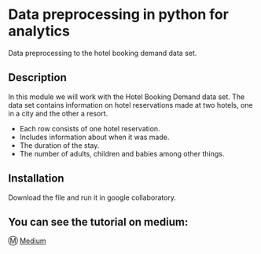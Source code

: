 # Data preprocessing in python for analytics
Data preprocessing to the hotel booking demand data set.

## Description
In this module we will work with the Hotel Booking Demand data set. The data set contains information on hotel reservations made at two hotels, one in a city and the other a resort.

* Each row consists of one hotel reservation.
* Includes information about when it was made.
* The duration of the stay.
* The number of adults, children and babies among other things. 

## Installation
Download the file and run it in google collaboratory.
  
## You can see the tutorial on medium:
Ⓜ️ [Medium](https://medium.com/@richardrs30/developing-a-data-application-on-a-local-server-with-the-shimoku-sdk-9de0a13656ca)

 
